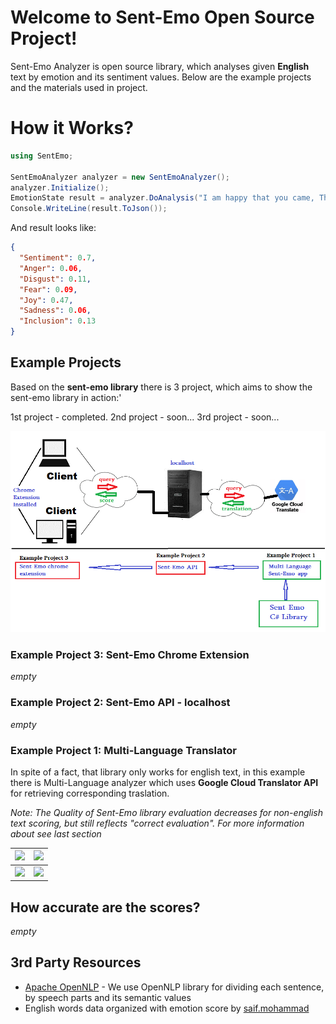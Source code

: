 # Welcome to Sent-Emo Open Source  Project!

Sent-Emo Analyzer is open source library, which analyses given **English** text by emotion and its sentiment values. Below are the example projects and the materials used in project.


# How it Works?

```c#
using SentEmo;

SentEmoAnalyzer analyzer = new SentEmoAnalyzer();
analyzer.Initialize();
EmotionState result = analyzer.DoAnalysis("I am happy that you came, Thanks for that.");
Console.WriteLine(result.ToJson());
```
And result looks like:
```json
{
  "Sentiment": 0.7,
  "Anger": 0.06,
  "Disgust": 0.11,
  "Fear": 0.09,
  "Joy": 0.47,
  "Sadness": 0.06,
  "Inclusion": 0.13
}
```

## Example Projects
 
Based on the **sent-emo library** there is 3 project, which aims to show the sent-emo library in action:'

  1st project - completed. 
  2nd project - soon...
  3rd project - soon...

 ![](example_projects_design.png)

### Example Project 3: Sent-Emo Chrome Extension
*empty*

### Example Project 2: Sent-Emo API - localhost
*empty*

### Example Project 1: Multi-Language Translator

In spite of a fact, that library only works for english text, in this example there is Multi-Language analyzer which uses **Google Cloud Translator API** for retrieving corresponding traslation.

*Note: The Quality of Sent-Emo library evaluation decreases for non-english text scoring, but still reflects "correct evaluation". For more information about see last section*

| ![](example4.jpg) | ![](example3.jpg) |
|--|--|
| ![](example1.jpg) | ![](example2.jpg) |


## How accurate are the scores?
*empty*

## 3rd Party Resources

* [Apache OpenNLP](http://opennlp.apache.org/) - We use OpenNLP library for dividing each sentence, by speech parts and its semantic values
*  English words data organized with emotion score by [saif.mohammad](https://saifmohammad.com/WebPages/NRC-Emotion-Lexicon.htm)
